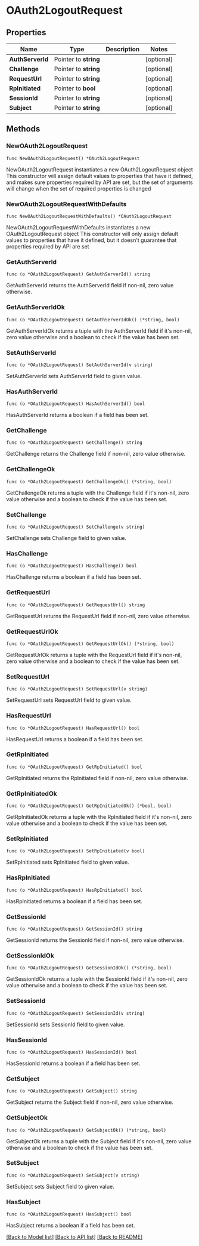 # OAuth2LogoutRequest

## Properties

Name | Type | Description | Notes
------------ | ------------- | ------------- | -------------
**AuthServerId** | Pointer to **string** |  | [optional] 
**Challenge** | Pointer to **string** |  | [optional] 
**RequestUrl** | Pointer to **string** |  | [optional] 
**RpInitiated** | Pointer to **bool** |  | [optional] 
**SessionId** | Pointer to **string** |  | [optional] 
**Subject** | Pointer to **string** |  | [optional] 

## Methods

### NewOAuth2LogoutRequest

`func NewOAuth2LogoutRequest() *OAuth2LogoutRequest`

NewOAuth2LogoutRequest instantiates a new OAuth2LogoutRequest object
This constructor will assign default values to properties that have it defined,
and makes sure properties required by API are set, but the set of arguments
will change when the set of required properties is changed

### NewOAuth2LogoutRequestWithDefaults

`func NewOAuth2LogoutRequestWithDefaults() *OAuth2LogoutRequest`

NewOAuth2LogoutRequestWithDefaults instantiates a new OAuth2LogoutRequest object
This constructor will only assign default values to properties that have it defined,
but it doesn't guarantee that properties required by API are set

### GetAuthServerId

`func (o *OAuth2LogoutRequest) GetAuthServerId() string`

GetAuthServerId returns the AuthServerId field if non-nil, zero value otherwise.

### GetAuthServerIdOk

`func (o *OAuth2LogoutRequest) GetAuthServerIdOk() (*string, bool)`

GetAuthServerIdOk returns a tuple with the AuthServerId field if it's non-nil, zero value otherwise
and a boolean to check if the value has been set.

### SetAuthServerId

`func (o *OAuth2LogoutRequest) SetAuthServerId(v string)`

SetAuthServerId sets AuthServerId field to given value.

### HasAuthServerId

`func (o *OAuth2LogoutRequest) HasAuthServerId() bool`

HasAuthServerId returns a boolean if a field has been set.

### GetChallenge

`func (o *OAuth2LogoutRequest) GetChallenge() string`

GetChallenge returns the Challenge field if non-nil, zero value otherwise.

### GetChallengeOk

`func (o *OAuth2LogoutRequest) GetChallengeOk() (*string, bool)`

GetChallengeOk returns a tuple with the Challenge field if it's non-nil, zero value otherwise
and a boolean to check if the value has been set.

### SetChallenge

`func (o *OAuth2LogoutRequest) SetChallenge(v string)`

SetChallenge sets Challenge field to given value.

### HasChallenge

`func (o *OAuth2LogoutRequest) HasChallenge() bool`

HasChallenge returns a boolean if a field has been set.

### GetRequestUrl

`func (o *OAuth2LogoutRequest) GetRequestUrl() string`

GetRequestUrl returns the RequestUrl field if non-nil, zero value otherwise.

### GetRequestUrlOk

`func (o *OAuth2LogoutRequest) GetRequestUrlOk() (*string, bool)`

GetRequestUrlOk returns a tuple with the RequestUrl field if it's non-nil, zero value otherwise
and a boolean to check if the value has been set.

### SetRequestUrl

`func (o *OAuth2LogoutRequest) SetRequestUrl(v string)`

SetRequestUrl sets RequestUrl field to given value.

### HasRequestUrl

`func (o *OAuth2LogoutRequest) HasRequestUrl() bool`

HasRequestUrl returns a boolean if a field has been set.

### GetRpInitiated

`func (o *OAuth2LogoutRequest) GetRpInitiated() bool`

GetRpInitiated returns the RpInitiated field if non-nil, zero value otherwise.

### GetRpInitiatedOk

`func (o *OAuth2LogoutRequest) GetRpInitiatedOk() (*bool, bool)`

GetRpInitiatedOk returns a tuple with the RpInitiated field if it's non-nil, zero value otherwise
and a boolean to check if the value has been set.

### SetRpInitiated

`func (o *OAuth2LogoutRequest) SetRpInitiated(v bool)`

SetRpInitiated sets RpInitiated field to given value.

### HasRpInitiated

`func (o *OAuth2LogoutRequest) HasRpInitiated() bool`

HasRpInitiated returns a boolean if a field has been set.

### GetSessionId

`func (o *OAuth2LogoutRequest) GetSessionId() string`

GetSessionId returns the SessionId field if non-nil, zero value otherwise.

### GetSessionIdOk

`func (o *OAuth2LogoutRequest) GetSessionIdOk() (*string, bool)`

GetSessionIdOk returns a tuple with the SessionId field if it's non-nil, zero value otherwise
and a boolean to check if the value has been set.

### SetSessionId

`func (o *OAuth2LogoutRequest) SetSessionId(v string)`

SetSessionId sets SessionId field to given value.

### HasSessionId

`func (o *OAuth2LogoutRequest) HasSessionId() bool`

HasSessionId returns a boolean if a field has been set.

### GetSubject

`func (o *OAuth2LogoutRequest) GetSubject() string`

GetSubject returns the Subject field if non-nil, zero value otherwise.

### GetSubjectOk

`func (o *OAuth2LogoutRequest) GetSubjectOk() (*string, bool)`

GetSubjectOk returns a tuple with the Subject field if it's non-nil, zero value otherwise
and a boolean to check if the value has been set.

### SetSubject

`func (o *OAuth2LogoutRequest) SetSubject(v string)`

SetSubject sets Subject field to given value.

### HasSubject

`func (o *OAuth2LogoutRequest) HasSubject() bool`

HasSubject returns a boolean if a field has been set.


[[Back to Model list]](../README.md#documentation-for-models) [[Back to API list]](../README.md#documentation-for-api-endpoints) [[Back to README]](../README.md)


